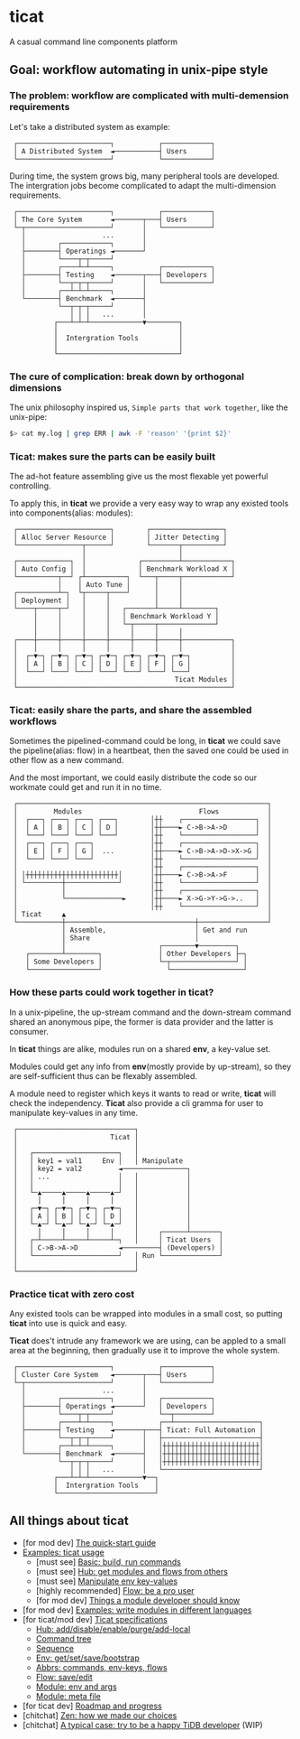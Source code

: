 # ticat
A casual command line components platform

## Goal: workflow automating in unix-pipe style

### The problem: workflow are complicated with multi-demension requirements
Let's take a distributed system as example:
```
 ┌───────────────────────┐           ┌────────────┐
 │ A Distributed System  ◄───────────┤ Users      │
 └───────────────────────┘           └────────────┘
```

During time, the system grows big, many peripheral tools are developed.
The intergration jobs become complicated to adapt the multi-dimension requirements.
```
 ┌───────────────────────┐           ┌────────────┐
 │ The Core System       ◄───────┬───┤ Users      │
 └─┬─────────────────────┘       │   └────────────┘
   │                   ...       │
   │        ┌────────────┐       │
   ├────────┤ Operatings ◄───────┘
   │        └────┬─┬─────┘
   │        ┌────┴─┴─────┐           ┌────────────┐
   ├────────┤ Testing    ◄───────┬───┤ Developers │
   │        └──┬─┬─┬─────┘       │   └────────────┘
   │        ┌──┴─┴─┴─────┐       │
   └────────┤ Benchmark  ◄───────┤
            └──┬─┬─┬─────┘       │
               │ │ │   ...       │
           ┌───┴─┴─┴─────────────▼────────┐
           │                              │
           │  Intergration Tools          │
           │                              │
           └──────────────────────────────┘
```

### The cure of complication: break down by orthogonal dimensions
The unix philosophy inspired us, `Simple parts that work together`, like the unix-pipe:
```bash
$> cat my.log | grep ERR | awk -F 'reason' '{print $2}'
```

### **Ticat**: makes sure the parts can be easily built
The ad-hot feature assembling give us the most flexable yet powerful controlling.

To apply this, in **ticat** we provide a very easy way to wrap any existed tools into components(alias: modules):
```
 ┌───────────────────────┐        ┌──────────────────┐
 │ Alloc Server Resource │        │ Jitter Detecting │
 └────────────────┬──────┘        └───────┬──────────┘
                  │                       │
 ┌─────────────┐  │             ┌─────────┴────────────┐
 │ Auto Config │  │             │ Benchmark Workload X │
 └──────────┬──┘ ┌┴──────────┐  └───┬─────┬────────────┘
            │    │ Auto Tune │      │     │
 ┌──────────┴─┐  └┬─────┬────┘      │     │
 │ Deployment │   │     │           │     │
 └────┬─────┬─┘   │     │   ┌───────┴─────┴────────┐
      │     │     │     │   │ Benchmark Workload Y │
      │     │     │     │   └─┬─────┬──────────────┘
      │     │     │     │     │     │     │
 ┌────┼─────┼─────┼─────┼─────┼─────┼─────┼────────────┐
 │    │     │     │     │     │     │     │            │
 │  ┌─▼─┐ ┌─▼─┐ ┌─▼─┐ ┌─▼─┐ ┌─▼─┐ ┌─▼─┐ ┌─▼─┐          │
 │  │ A │ │ B │ │ C │ │ D │ │ E │ │ F │ │ G │          │
 │  └───┘ └───┘ └───┘ └───┘ └───┘ └───┘ └───┘          │
 │                                       Ticat Modules │
 └─────────────────────────────────────────────────────┘
```

### **Ticat**: easily share the parts, and share the assembled workflows
Sometimes the pipelined-command could be long,
in **ticat** we could save the pipeline(alias: flow) in a heartbeat,
then the saved one could be used in other flow as a new command.

And the most important, we could easily distribute the code so our workmate could get and run it in no time.
```
 ┌──────────────────────────────────────────────────────────────┐
 │         Modules                             Flows            │
 │  ┌───┐ ┌───┐ ┌───┐ ┌───┐        │┼┼    ┌──────────────────┐  │
 │  │ A │ │ B │ │ C │ │ D │        │┼┼────► C->B->A->D       │  │
 │  └───┘ └───┘ └───┘ └───┘        │┼┼    └──────────────────┘  │
 │  ┌───┐ ┌───┐ ┌───┐              │┼┼    ┌──────────────────┐  │
 │  │ E │ │ F │ │ G │  ...         │┼┼────► C->B->A->D->X->G │  │
 │  └───┘ └───┘ └───┘              │┼┼    └──────────────────┘  │
 │                                 │┼┼    ┌──────────────────┐  │
 │ │┼┼┼┼┼┼┼┼┼┼┼┼┼┼┼┼┼┼┼┼┼┼┼│       │┼┼────► C->B->A->F       │  │
 │ └─────────┼─────────────┘       │┼┼    └──────────────────┘  │
 │           │                     │┼┼    ┌──────────────────┐  │
 │           └──────────────►      │┼┼────► X->G->Y->G->..   │  │
 │                                 │┼┼    └──────────────────┘  │
 │ Ticat     ▲                                                  │
 └───────────┼────────────────────────────────┼─────────────────┘
             │ Assemble,                      │ Get and run
             │ Share                          │
             │                       ┌────────▼─────────┐
    ┌────────┴────────┐              │ Other Developers ├─┐
    │ Some Developers │              └─┬────────────────┘ │
    └─────────────────┘                └──────────────────┘
```

### How these parts could work together in **ticat**?
In a unix-pipeline,
the up-stream command and the down-stream command shared an anonymous pipe,
the former is data provider and the latter is consumer.

In **ticat** things are alike, modules run on a shared **env**, a key-value set.

Modules could get any info from **env**(mostly provide by up-stream),
so they are self-sufficient thus can be flexably assembled.

A module need to register which keys it wants to read or write,
**ticat** will check the independency.
**Ticat** also provide a cli gramma for user to manipulate key-values in any time.
```
 ┌─────────────────────────────┐
 │                       Ticat │
 │                             │
 │   ┌─────────────────────┐   │
 │   │ key1 = val1     Env │   │ Manipulate
 │   │ key2 = val2         ◄────────────────┐
 │   │ ...                 │   │            │
 │   │                     │   │            │
 │   └─▲─────▲─────▲─────▲─┘   │            │
 │     │     │     │     │     │            │
 │   ┌─▼─┐ ┌─▼─┐ ┌─▼─┐ ┌─▼─┐   │            │
 │   │ A │ │ B │ │ C │ │ D │   │            │
 │   └─▲─┘ └─▲─┘ └─▲─┘ └─▲─┘   │            │
 │     │     │     │     │     │     ┌──────┴───────┐
 │   ┌─┴─────┴─────┴─────┴─┐   │     │ Ticat Users  │
 │   │ C->B->A->D          ◄─────────┤ (Developers) │
 │   └─────────────────────┘   │ Run └──────────────┘
 │                             │
 └─────────────────────────────┘
```

### Practice **ticat** with zero cost
Any existed tools can be wrapped into modules in a small cost,
so putting **ticat** into use is quick and easy.

**Ticat** does't intrude any framework we are using,
can be appled to a small area at the beginning,
then gradually use it to improve the whole system.
```
 ┌───────────────────────┐           ┌────────────┐
 │ Cluster Core System   ◄───────┬───┤ Users      │
 └─┬─────────────────────┘       │   └────────────┘
   │                   ...       │
   │        ┌────────────┐       │   ┌────────────┐
   ├────────┤ Operatings ◄───────┘   │ Developers │
   │        └────┬─┬─────┘           └──┬─────────┘
   │        ┌────┴─┴─────┐           ┌──┴─────────────────────┐
   ├────────┤ Testing    ◄───────┬───┤ Ticat: Full Automation │
   │        └──┬─┬─┬─────┘       │   ├────────────────────────┤
   │        ┌──┴─┴─┴─────┐       │   │┼┼┼┼┼┼┼┼┼┼┼┼┼┼┼┼┼┼┼┼┼┼┼┼│
   └────────┤ Benchmark  ◄───────┤   │┼┼┼┼┼┼┼┼┼┼┼┼┼┼┼┼┼┼┼┼┼┼┼┼│
            └──┬─┬─┬─────┘       │   │┼┼┼┼┼┼┼┼┼┼┼┼┼┼┼┼┼┼┼┼┼┼┼┼│
               │ │ │   ...       │   └────────────────────────┘
           ┌───┴─┴─┴─────────────▼──┐
           │  Intergration Tools    │
           └────────────────────────┘
```

## All things about **ticat**
* [for mod dev] [The quick-start guide](./doc/quick-start.md)
* [Examples: ticat usage](./doc/usage)
    - [must see] [Basic: build, run commands](./doc/usage/basic.md)
    - [must see] [Hub: get modules and flows from others](./doc/usage/hub.md)
    - [must see] [Manipulate env key-values](./doc/usage/env.md)
    - [highly recommended] [Flow: be a pro user](./doc/usage/flow.md)
    - [for mod dev] [Things a module developer should know](./doc/usage/dev.md)
* [for mod dev] [Examples: write modules in different languages](https://github.com/innerr/examples.ticat)
* [for ticat/mod dev] [Ticat specifications](./doc/spec)
    - [Hub: add/disable/enable/purge/add-local](./doc/spec/hub.md)
    - [Command tree](./doc/spec/cmd.md)
    - [Sequence](./doc/spec/seq.md)
    - [Env: get/set/save/bootstrap](./doc/spec/env.md)
    - [Abbrs: commands, env-keys, flows](./doc/spec/abbrs.md)
    - [Flow: save/edit](./doc/spec/flow.md)
    - [Module: env and args](./doc/spec/mod-interact.md)
    - [Module: meta file](./doc/spec/mod-meta.md)
* [for ticat dev] [Roadmap and progress](./doc/progress.md)
* [chitchat] [Zen: how we made our choices](./doc/zen)
* [chitchat] [A typical case: try to be a happy TiDB developer](https://github.com/innerr/tidb.ticat) (WIP)
